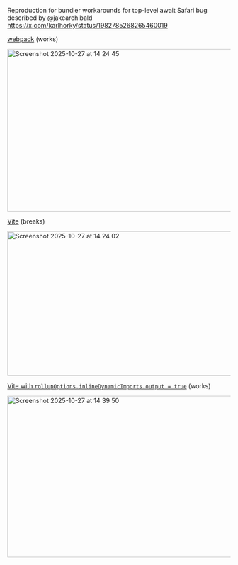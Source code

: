 Reproduction for bundler workarounds for top-level await Safari bug described by @jakearchibald  https://x.com/karlhorky/status/1982785268265460019

[webpack](https://repro-webpack-and-vite-top-level-await-safar.vercel.app/index.html) (works)

<img width="1459" height="366" alt="Screenshot 2025-10-27 at 14 24 45" src="https://github.com/user-attachments/assets/a2b628a7-2e3f-461f-a20a-5f783dfaac2e" />

[Vite](https://repro-webpack-and-vite-top-level-await-safar.vercel.app/index-vite.html) (breaks)

<img width="1476" height="326" alt="Screenshot 2025-10-27 at 14 24 02" src="https://github.com/user-attachments/assets/4194d428-8a9e-473c-96fe-0c992b1c19f5" />

[Vite with `rollupOptions.inlineDynamicImports.output = true`](https://repro-webpack-and-vite-top-level-await-safar.vercel.app/index-vite-inlineDynamicImports.html) (works)

<img width="1257" height="364" alt="Screenshot 2025-10-27 at 14 39 50" src="https://github.com/user-attachments/assets/6853eea9-124a-4660-994f-f5be21b55a91" />
